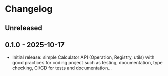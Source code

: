 # Changelog

## Unreleased

## 0.1.0 - 2025-10-17
- Initial release: simple Calculator API (Operation, Registry, utils) with good practices for coding project such as testing, documentation, type checking, CI/CD for tests and documentation…
